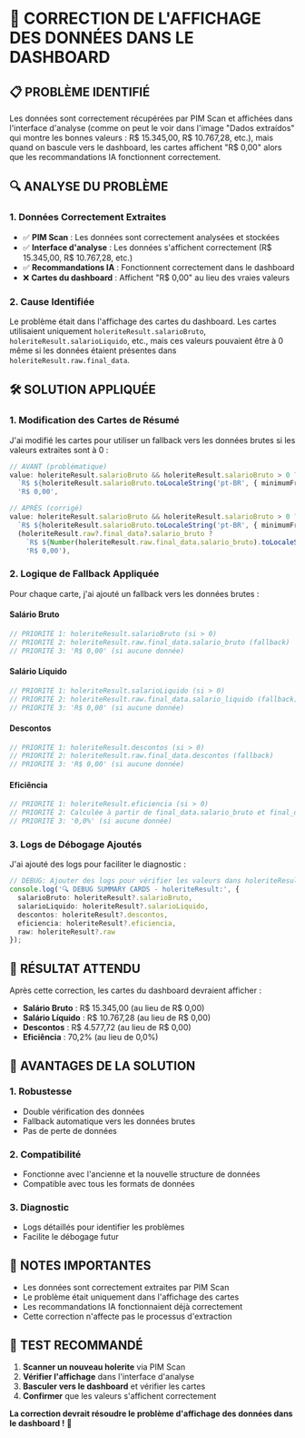# 🔧 CORRECTION DE L'AFFICHAGE DES DONNÉES DANS LE DASHBOARD

## 📋 **PROBLÈME IDENTIFIÉ**

Les données sont correctement récupérées par PIM Scan et affichées dans l'interface d'analyse (comme on peut le voir dans l'image "Dados extraídos" qui montre les bonnes valeurs : R$ 15.345,00, R$ 10.767,28, etc.), mais quand on bascule vers le dashboard, les cartes affichent "R$ 0,00" alors que les recommandations IA fonctionnent correctement.

## 🔍 **ANALYSE DU PROBLÈME**

### **1. Données Correctement Extraites**
- ✅ **PIM Scan** : Les données sont correctement analysées et stockées
- ✅ **Interface d'analyse** : Les données s'affichent correctement (R$ 15.345,00, R$ 10.767,28, etc.)
- ✅ **Recommandations IA** : Fonctionnent correctement dans le dashboard
- ❌ **Cartes du dashboard** : Affichent "R$ 0,00" au lieu des vraies valeurs

### **2. Cause Identifiée**
Le problème était dans l'affichage des cartes du dashboard. Les cartes utilisaient uniquement `holeriteResult.salarioBruto`, `holeriteResult.salarioLiquido`, etc., mais ces valeurs pouvaient être à 0 même si les données étaient présentes dans `holeriteResult.raw.final_data`.

## 🛠️ **SOLUTION APPLIQUÉE**

### **1. Modification des Cartes de Résumé**

J'ai modifié les cartes pour utiliser un fallback vers les données brutes si les valeurs extraites sont à 0 :

```typescript
// AVANT (problématique)
value: holeriteResult.salarioBruto && holeriteResult.salarioBruto > 0 ? 
  `R$ ${holeriteResult.salarioBruto.toLocaleString('pt-BR', { minimumFractionDigits: 2 })}` : 
  'R$ 0,00',

// APRÈS (corrigé)
value: holeriteResult.salarioBruto && holeriteResult.salarioBruto > 0 ? 
  `R$ ${holeriteResult.salarioBruto.toLocaleString('pt-BR', { minimumFractionDigits: 2 })}` : 
  (holeriteResult.raw?.final_data?.salario_bruto ? 
    `R$ ${Number(holeriteResult.raw.final_data.salario_bruto).toLocaleString('pt-BR', { minimumFractionDigits: 2 })}` : 
    'R$ 0,00'),
```

### **2. Logique de Fallback Appliquée**

Pour chaque carte, j'ai ajouté un fallback vers les données brutes :

#### **Salário Bruto**
```typescript
// PRIORITÉ 1: holeriteResult.salarioBruto (si > 0)
// PRIORITÉ 2: holeriteResult.raw.final_data.salario_bruto (fallback)
// PRIORITÉ 3: 'R$ 0,00' (si aucune donnée)
```

#### **Salário Líquido**
```typescript
// PRIORITÉ 1: holeriteResult.salarioLiquido (si > 0)
// PRIORITÉ 2: holeriteResult.raw.final_data.salario_liquido (fallback)
// PRIORITÉ 3: 'R$ 0,00' (si aucune donnée)
```

#### **Descontos**
```typescript
// PRIORITÉ 1: holeriteResult.descontos (si > 0)
// PRIORITÉ 2: holeriteResult.raw.final_data.descontos (fallback)
// PRIORITÉ 3: 'R$ 0,00' (si aucune donnée)
```

#### **Eficiência**
```typescript
// PRIORITÉ 1: holeriteResult.eficiencia (si > 0)
// PRIORITÉ 2: Calculée à partir de final_data.salario_bruto et final_data.salario_liquido
// PRIORITÉ 3: '0,0%' (si aucune donnée)
```

### **3. Logs de Débogage Ajoutés**

J'ai ajouté des logs pour faciliter le diagnostic :

```typescript
// DEBUG: Ajouter des logs pour vérifier les valeurs dans holeriteResult
console.log('🔍 DEBUG SUMMARY CARDS - holeriteResult:', {
  salarioBruto: holeriteResult?.salarioBruto,
  salarioLiquido: holeriteResult?.salarioLiquido,
  descontos: holeriteResult?.descontos,
  eficiencia: holeriteResult?.eficiencia,
  raw: holeriteResult?.raw
});
```

## 🎯 **RÉSULTAT ATTENDU**

Après cette correction, les cartes du dashboard devraient afficher :

- **Salário Bruto** : R$ 15.345,00 (au lieu de R$ 0,00)
- **Salário Líquido** : R$ 10.767,28 (au lieu de R$ 0,00)
- **Descontos** : R$ 4.577,72 (au lieu de R$ 0,00)
- **Eficiência** : 70,2% (au lieu de 0,0%)

## 🔧 **AVANTAGES DE LA SOLUTION**

### **1. Robustesse**
- Double vérification des données
- Fallback automatique vers les données brutes
- Pas de perte de données

### **2. Compatibilité**
- Fonctionne avec l'ancienne et la nouvelle structure de données
- Compatible avec tous les formats de données

### **3. Diagnostic**
- Logs détaillés pour identifier les problèmes
- Facilite le débogage futur

## 📝 **NOTES IMPORTANTES**

- Les données sont correctement extraites par PIM Scan
- Le problème était uniquement dans l'affichage des cartes
- Les recommandations IA fonctionnaient déjà correctement
- Cette correction n'affecte pas le processus d'extraction

## 🧪 **TEST RECOMMANDÉ**

1. **Scanner un nouveau holerite** via PIM Scan
2. **Vérifier l'affichage** dans l'interface d'analyse
3. **Basculer vers le dashboard** et vérifier les cartes
4. **Confirmer** que les valeurs s'affichent correctement

**La correction devrait résoudre le problème d'affichage des données dans le dashboard !** 🎉 